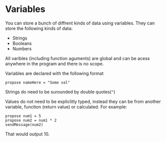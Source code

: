 # Variables

You can store a bunch of diffrent kinds of data using variables. They can store the following kinds of data:
- Strings
- Booleans
- Numbers

All varibles (including function aguments) are global and can be acess anywhere in the program and there is no scope. 

Variables are declared with the following format

```text
propose nameHere = "Some val"
```

Strings do need to be surounded by double quotes(`"`)

Values do not need to be expliclitly typed, instead they can be from another variable, function (return value) or calculated. For example:

```text
propose num1 = 5
propose num2 = num1 * 2
sendMessage(num2)
```
That would output 10.